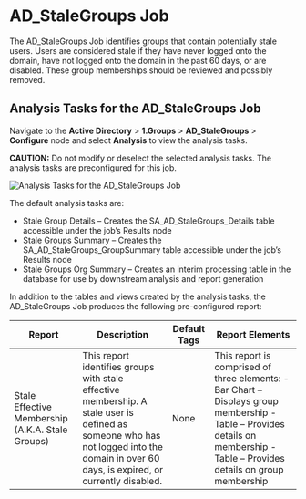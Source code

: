# AD_StaleGroups Job

The AD_StaleGroups Job identifies groups that contain potentially stale users. Users are considered
stale if they have never logged onto the domain, have not logged onto the domain in the past 60
days, or are disabled. These group memberships should be reviewed and possibly removed.

## Analysis Tasks for the AD_StaleGroups Job

Navigate to the **Active Directory** > **1.Groups** > **AD_StaleGroups** > **Configure** node and
select **Analysis** to view the analysis tasks.

**CAUTION:** Do not modify or deselect the selected analysis tasks. The analysis tasks are
preconfigured for this job.

![Analysis Tasks for the AD_StaleGroups Job](/img/product_docs/accessanalyzer/11.6/accessanalyzer/solutions/exchange/distributionlists/membershipanalysis/stalegroupsanalysis.webp)

The default analysis tasks are:

- Stale Group Details – Creates the SA_AD_StaleGroups_Details table accessible under the job’s
  Results node
- Stale Groups Summary – Creates the SA_AD_StaleGroups_GroupSummary table accessible under the job’s
  Results node
- Stale Groups Org Summary – Creates an interim processing table in the database for use by
  downstream analysis and report generation

In addition to the tables and views created by the analysis tasks, the AD_StaleGroups Job produces
the following pre-configured report:

| Report                                           | Description                                                                                                                                                                              | Default Tags | Report Elements                                                                                                                                                             |
| ------------------------------------------------ | ---------------------------------------------------------------------------------------------------------------------------------------------------------------------------------------- | ------------ | --------------------------------------------------------------------------------------------------------------------------------------------------------------------------- |
| Stale Effective Membership (A.K.A. Stale Groups) | This report identifies groups with stale effective membership. A stale user is defined as someone who has not logged into the domain in over 60 days, is expired, or currently disabled. | None         | This report is comprised of three elements: - Bar Chart – Displays group membership - Table – Provides details on membership - Table – Provides details on group membership |
